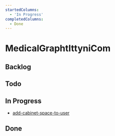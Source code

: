 ```yaml
---
startedColumns:
  - 'In Progress'
completedColumns:
  - Done
---
```


# MedicalGraphtIttyniCom

## Backlog

## Todo

## In Progress

- [add-cabinet-space-to-user](tasks/add-cabinet-space-to-user.md)

## Done
